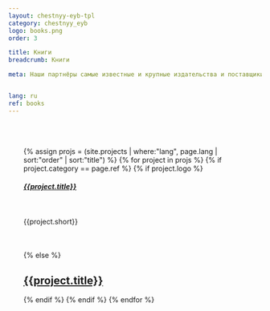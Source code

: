 ```yaml
---
layout: chestnyy-eyb-tpl
category: chestnyy_eyb
logo: books.png
order: 3

title: Книги
breadcrumb: Книги

meta: Наши партнёры самые известные и крупные издательства и поставщики товаров.


lang: ru
ref: books
---
```


<div id="itemContainer" class="row">
    {% assign projs = (site.projects | where:"lang", page.lang | sort:"order" | sort:"title") %}    
    {% for project in projs %}
    {% if project.category == page.ref %}
      {% if project.logo %}
      <div class="col-lg-6 itemcard">
        	<div class="row">
	        	<div class="col-lg-12">
	        		<h5 class="text-center"><a href="{{site.baseurl}}{{project.url}}">{{project.title}}</a></h5>
	        	</div>
	        	<div class="col-lg-6">
	          		<img src="{{site.baseurl}}/img/{{project.category}}/{{project.logo}}" alt="">
	          	</div>
	          	<div class="col-lg-6">
	          		{{project.short}}
	          	</div>
          	</div>
      </div>
      {% else %}
      <div class="col-lg-6">
        <a href="{{site.baseurl}}{{project.url}}" class="technical-card">
          <h2 class="text-center">{{project.title}}</h2>
        </a>
      </div>
      {% endif %}
    {% endif %}
    {% endfor %}
</div>
<style>
	.hero { height: 100%; padding: 20px 100px !important;}
	.hero>div { height: 100%; overflow: scroll; }
	#itemContainer { background: url('/anim/bg_window.png'); padding: 15px; background-size: 100% 100%; margin: 0px; padding: 50px 50px 50px 30px;}
	.col-lg-4 a, .col-lg-6 a { background: none; }
	.technical-card, .friends-card { box-shadow: none; }
	h5 { margin-bottom: 25px; height: 45px; }
	.itemcard { margin-bottom: 50px; }
</style>